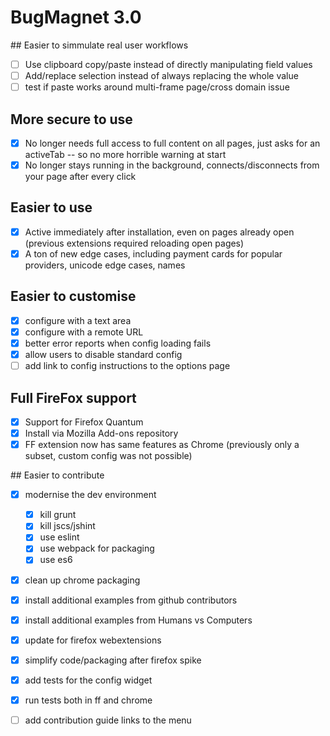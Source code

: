 # BugMagnet 3.0

## Easier to simmulate real user workflows

- [ ] Use clipboard copy/paste instead of directly manipulating field values
- [ ] Add/replace selection instead of always replacing the whole value
- [ ] test if paste works around multi-frame page/cross domain issue

## More secure to use

- [x] No longer needs full access to full content on all pages, just asks for an activeTab -- so no more horrible warning at start
- [x] No longer stays running in the background, connects/disconnects from your page after every click

## Easier to use

- [x] Active immediately after installation, even on pages already open (previous extensions required reloading open pages)
- [x] A ton of new edge cases, including payment cards for popular providers, unicode edge cases, names

## Easier to customise

- [x] configure with a text area 
- [x] configure with a remote URL
- [x] better error reports when config loading fails
- [x] allow users to disable standard config
- [ ] add link to config instructions to the options page

## Full FireFox support

- [x] Support for Firefox Quantum
- [x] Install via Mozilla Add-ons repository
- [x] FF extension now has same features as Chrome (previously only a subset, custom config was not possible)

## Easier to contribute

- [x] modernise the dev environment
  - [x] kill grunt
  - [x] kill jscs/jshint
  - [x] use eslint
  - [x] use webpack for packaging
  - [x] use es6
- [x] clean up chrome packaging
- [x] install additional examples from github contributors
- [x] install additional examples from Humans vs Computers
- [x] update for firefox webextensions
- [x] simplify code/packaging after firefox spike
- [x] add tests for the config widget
- [x] run tests both in ff and chrome
- [ ] add contribution guide links to the menu 


